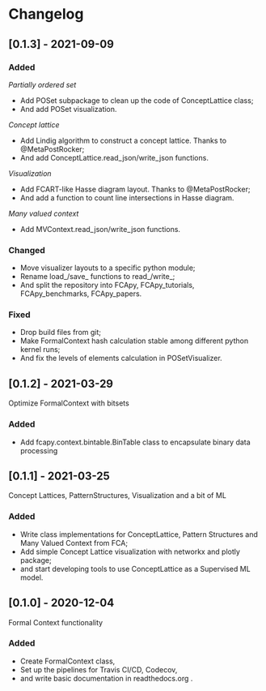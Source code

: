 # Changelog

## [0.1.3] - 2021-09-09
### Added

_Partially ordered set_
* Add POSet subpackage to clean up the code of ConceptLattice class;
* And add POSet visualization.

_Concept lattice_
* Add Lindig algorithm to construct a concept lattice. Thanks to @MetaPostRocker;
* And add ConceptLattice.read_json/write_json functions.

_Visualization_
* Add FCART-like Hasse diagram layout. Thanks to @MetaPostRocker;
* And add a function to count line intersections in Hasse diagram.

_Many valued context_ 
* Add MVContext.read_json/write_json functions.
  
### Changed
* Move visualizer layouts to a specific python module;
* Rename load_<x>/save_<x> functions to read_<x>/write_<x>;
* And split the repository into FCApy, FCApy_tutorials, FCApy_benchmarks, FCApy_papers.

### Fixed
* Drop build files from git;
* Make FormalContext hash calculation stable among different python kernel runs;
* And fix the levels of elements calculation in POSetVisualizer.  

## [0.1.2] - 2021-03-29

Optimize FormalContext with bitsets

### Added
* Add fcapy.context.bintable.BinTable class to encapsulate binary data processing

## [0.1.1] - 2021-03-25

Concept Lattices, PatternStructures, Visualization and a bit of ML

### Added

* Write class implementations for ConceptLattice, Pattern Structures and Many Valued Context from FCA;
* Add simple Concept Lattice visualization with networkx and plotly package;
* and start developing tools to use ConceptLattice as a Supervised ML model.



## [0.1.0] - 2020-12-04

Formal Context functionality

### Added

* Create FormalContext class,
* Set up the pipelines for Travis CI/CD, Codecov,
* and write basic documentation in readthedocs.org .